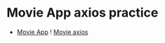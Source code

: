# Movie App axios practice

- [Movie App](https://movieapp-tau.vercel.app/)
! [Movie axios](./public/project.jpg)
